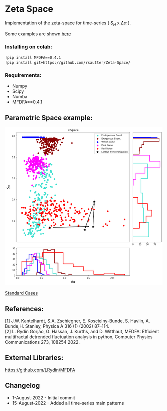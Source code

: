 # Zeta Space 

Implementation of the zeta-space for time-series ( $S_H$ x $\Delta \alpha$ ).

Some examples are shown [here](https://github.com/rsautter/Zeta-Space/tree/main/examples)

### Installing on colab:
<pre><code>!pip install MFDFA==0.4.1
!pip install git+https://github.com/rsautter/Zeta-Space/
</code></pre>

### Requirements:
 - Numpy
 - Scipy
 - Numba
 - MFDFA==0.4.1

## Parametric Space example:

![plot](./imgs/zetaSpace.png)

 [Standard Cases](https://github.com/rsautter/Zeta-Space/blob/main/examples/ZetaSpace_AllStandardPatterns.ipynb) 

## References:

[1] J.W. Kantelhardt, S.A. Zschiegner, E. Koscielny-Bunde, S. Havlin, A. Bunde,H. Stanley, Physica A 316 (1) (2002) 87–114.<br>
[2] L. Rydin Gorjão, G. Hassan, J. Kurths, and D. Witthaut, MFDFA: Efficient multifractal detrended fluctuation analysis in python, Computer Physics Communications 273, 108254 2022.

## External Libraries:
https://github.com/LRydin/MFDFA

## Changelog
 * 1-August-2022 - Initial commit
 * 15-August-2022 - Added all time-series main patterns
